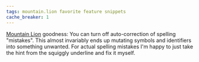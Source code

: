 ```yaml
---
tags: mountain.lion favorite feature snippets
cache_breaker: 1
---
```


[Mountain Lion](/wiki/Mountain_Lion) goodness: You can turn off auto-correction of spelling "mistakes". This almost invariably ends up mutating symbols and identifiers into something unwanted. For actual spelling mistakes I'm happy to just take the hint from the squiggly underline and fix it myself.
